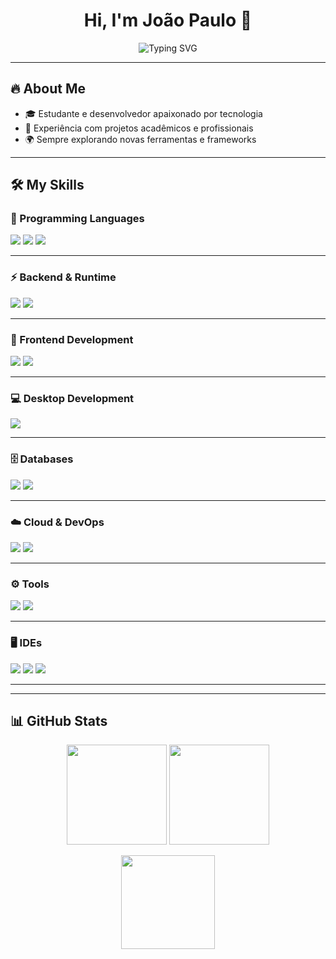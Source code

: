 <h1 align="center">Hi, I'm João Paulo 👋</h1>

<!-- Frase animada -->
<p align="center">
  <img src="https://readme-typing-svg.herokuapp.com?font=Fira+Code&size=22&pause=1000&color=00C853&center=true&vCenter=true&width=500&lines=Sempre+aprendendo+novas+coisas!;Apaixonado+por+tecnologia+🚀;Transformando+ideias+em+projetos+💻" alt="Typing SVG" />
</p>

---

## 🔥 About Me
- 🎓 Estudante e desenvolvedor apaixonado por tecnologia  
- 💼 Experiência com projetos acadêmicos e profissionais  
- 🌍 Sempre explorando novas ferramentas e frameworks  

---

## 🛠️ My Skills  

### 📌 Programming Languages  
<p>
  <a href="https://developer.mozilla.org/en-US/docs/Web/JavaScript" target="_blank"><img src="https://img.shields.io/badge/JavaScript-F7DF1E?style=flat-square&logo=javascript&logoColor=000"/></a>
  <a href="https://www.typescriptlang.org/" target="_blank"><img src="https://img.shields.io/badge/TypeScript-3178C6?style=flat-square&logo=typescript&logoColor=fff"/></a>
  <a href="https://www.python.org/" target="_blank"><img src="https://img.shields.io/badge/Python-3776AB?style=flat-square&logo=python&logoColor=fff"/></a>
</p>
<hr>

### ⚡ Backend & Runtime  
<p>
  <a href="https://nodejs.org/" target="_blank"><img src="https://img.shields.io/badge/Node.js-339933?style=flat-square&logo=node.js&logoColor=fff"/></a>
  <a href="https://expressjs.com/" target="_blank"><img src="https://img.shields.io/badge/Express.js-000000?style=flat-square&logo=express&logoColor=white"/></a>
</p>
<hr>

### 🎨 Frontend Development  
<p>
  <a href="https://developer.mozilla.org/en-US/docs/Glossary/HTML5" target="_blank"><img src="https://img.shields.io/badge/HTML5-E34F26?style=flat-square&logo=html5&logoColor=fff"/></a>
  <a href="https://developer.mozilla.org/en-US/docs/Web/CSS" target="_blank"><img src="https://img.shields.io/badge/CSS3-1572B6?style=flat-square&logo=css3&logoColor=fff"/></a>
</p>
<hr>

### 💻 Desktop Development  
<p>
  <a href="https://www.electronjs.org/" target="_blank"><img src="https://img.shields.io/badge/Electron-47848F?style=flat-square&logo=electron&logoColor=fff"/></a>
</p>
<hr>

### 🗄️ Databases  
<p>
  <a href="https://www.mysql.com/" target="_blank"><img src="https://img.shields.io/badge/MySQL-4479A1?style=flat-square&logo=mysql&logoColor=fff"/></a>
  <a href="https://www.mongodb.com/" target="_blank"><img src="https://img.shields.io/badge/MongoDB-47A248?style=flat-square&logo=mongodb&logoColor=fff"/></a>
</p>
<hr>

### ☁️ Cloud & DevOps  
<p>
  <a href="https://aws.amazon.com/" target="_blank"><img src="https://img.shields.io/badge/AWS-232F3E?style=flat-square&logo=amazon-aws&logoColor=FF9900"/></a>
  <a href="https://azure.microsoft.com/" target="_blank"><img src="https://img.shields.io/badge/Azure-0078D4?style=flat-square&logo=microsoft-azure&logoColor=fff"/></a>
</p>
<hr>

### ⚙️ Tools  
<p>
  <a href="https://git-scm.com/" target="_blank"><img src="https://img.shields.io/badge/Git-F05032?style=flat-square&logo=git&logoColor=fff"/></a>
  <a href="https://github.com/" target="_blank"><img src="https://img.shields.io/badge/GitHub-181717?style=flat-square&logo=github&logoColor=fff"/></a>
</p>
<hr>

### 🖥️ IDEs  
<p>
  <a href="https://code.visualstudio.com/" target="_blank"><img src="https://img.shields.io/badge/VS%20Code-007ACC?style=flat-square&logo=visual-studio-code&logoColor=fff"/></a>
  <a href="https://www.jetbrains.com/idea/" target="_blank"><img src="https://img.shields.io/badge/IntelliJ%20IDEA-000000?style=flat-square&logo=intellij-idea&logoColor=white"/></a>
  <a href="https://www.jetbrains.com/pycharm/" target="_blank"><img src="https://img.shields.io/badge/PyCharm-000000?style=flat-square&logo=pycharm&logoColor=white"/></a>
</p>
<hr>

---

## 📊 GitHub Stats  
<p align="center">
  <img height="160" src="https://github-readme-stats.vercel.app/api?username=JoaoSantos4&show_icons=true&theme=tokyonight" />
  <img height="160" src="https://github-readme-streak-stats.herokuapp.com/?user=JoaoSantos4&theme=tokyonight" />
</p>

<p align="center">
  <img height="150" src="https://github-readme-stats.vercel.app/api/top-langs/?username=JoaoSantos4&layout=compact&theme=tokyonight" />
</p>
